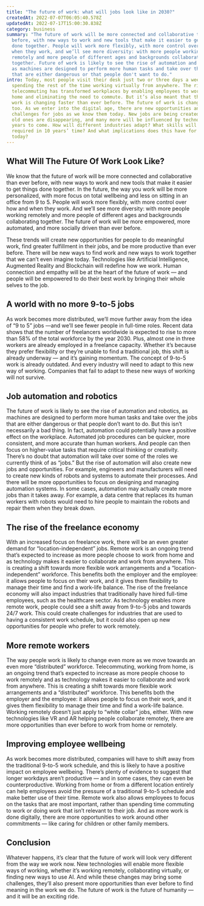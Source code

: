 ```yaml
---
title: "The future of work: what will jobs look like in 2030?"
createdAt: 2022-07-07T06:05:40.578Z
updatedAt: 2022-07-17T15:00:30.838Z
category: business
summary: "The future of work will be more connected and collaborative than ever
  before, with new ways to work and new tools that make it easier to get things
  done together. People will work more flexibly, with more control over how and
  when they work, and we’ll see more diversity: with more people working
  remotely and more people of different ages and backgrounds collaborating
  together. Future of work is likely to see the rise of automation and robotics,
  as machines are designed to perform more human tasks and take over the jobs
  that are either dangerous or that people don't want to do."
intro: Today, most people visit their desk just two or three days a week,
  spending the rest of the time working virtually from anywhere. The rise in
  telecommuting has transformed workplaces by enabling employees to work from
  home and eliminating the need to commute. But it’s also meant that the role of
  work is changing faster than ever before. The future of work is changing fast
  too. As we enter into the digital age, there are new opportunities and
  challenges for jobs as we know them today. New jobs are being created, some
  old ones are disappearing, and many more will be influenced by technology in
  years to come. How will different industries adapt? What skills will be
  required in 10 years’ time? And what implications does this have for education
  today?
---
```


## What Will The Future Of Work Look Like?

We know that the future of work will be more connected and collaborative than ever before, with new ways to work and new tools that make it easier to get things done together. In the future, the way you work will be more personalized, with more focus on total wellbeing and less on sitting in an office from 9 to 5. People will work more flexibly, with more control over how and when they work. And we’ll see more diversity: with more people working remotely and more people of different ages and backgrounds collaborating together. The future of work will be more empowered, more automated, and more socially driven than ever before.

These trends will create new opportunities for people to do meaningful work, find greater fulfillment in their jobs, and be more productive than ever before. There will be new ways to find work and new ways to work together that we can’t even imagine today. Technologies like Artificial Intelligence, Augmented Reality and Blockchain will redefine how we work. Human connection and empathy will be at the heart of the future of work — and people will be empowered to do their best work by bringing their whole selves to the job.

## A world with no more 9-to-5 jobs

As work becomes more distributed, we’ll move further away from the idea of “9 to 5” jobs —and we’ll see fewer people in full-time roles. Recent data shows that the number of freelancers worldwide is expected to rise to more than 58% of the total workforce by the year 2030. Plus, almost one in three workers are already employed in a freelance capacity. Whether it’s because they prefer flexibility or they’re unable to find a traditional job, this shift is already underway — and it’s gaining momentum. The concept of 9-to-5 work is already outdated. And every industry will need to adapt to this new way of working. Companies that fail to adapt to these new ways of working will not survive.

## Job automation and robotics

The future of work is likely to see the rise of automation and robotics, as machines are designed to perform more human tasks and take over the jobs that are either dangerous or that people don’t want to do. But this isn’t necessarily a bad thing. In fact, automation could potentially have a positive effect on the workplace. Automated job procedures can be quicker, more consistent, and more accurate than human workers. And people can then focus on higher-value tasks that require critical thinking or creativity. There’s no doubt that automation will take over some of the roles we currently think of as “jobs.” But the rise of automation will also create new jobs and opportunities. For example, engineers and manufacturers will need to create new kinds of robots and systems to automate their processes. And there will be more opportunities to focus on designing and managing automation systems. In some cases, automation may actually create more jobs than it takes away. For example, a data centre that replaces its human workers with robots would need to hire people to maintain the robots and repair them when they break down.

## The rise of the freelance economy

With an increased focus on freelance work, there will be an even greater demand for “location-independent” jobs. Remote work is an ongoing trend that’s expected to increase as more people choose to work from home and as technology makes it easier to collaborate and work from anywhere. This is creating a shift towards more flexible work arrangements and a “location-independent” workforce. This benefits both the employer and the employee: it allows people to focus on their work, and it gives them flexibility to manage their time and find a work-life balance. The rise of the freelance economy will also impact industries that traditionally have hired full-time employees, such as the healthcare sector. As technology enables more remote work, people could see a shift away from 9-to-5 jobs and towards 24/7 work. This could create challenges for industries that are used to having a consistent work schedule, but it could also open up new opportunities for people who prefer to work remotely.

## More remote workers

The way people work is likely to change even more as we move towards an even more “distributed” workforce. Telecommuting, working from home, is an ongoing trend that’s expected to increase as more people choose to work remotely and as technology makes it easier to collaborate and work from anywhere. This is creating a shift towards more flexible work arrangements and a “distributed” workforce. This benefits both the employer and the employee: it allows people to focus on their work, and it gives them flexibility to manage their time and find a work-life balance. Working remotely doesn’t just apply to “white collar” jobs, either. With new technologies like VR and AR helping people collaborate remotely, there are more opportunities than ever before to work from home or remotely.

## Improving employee wellbeing

As work becomes more distributed, companies will have to shift away from the traditional 9-to-5 work schedule, and this is likely to have a positive impact on employee wellbeing. There’s plenty of evidence to suggest that longer workdays aren’t productive — and in some cases, they can even be counterproductive. Working from home or from a different location entirely can help employees avoid the pressure of a traditional 9-to-5 schedule and make better use of their time. Remote work also allows employees to focus on the tasks that are most important, rather than spending time commuting to work or doing work that isn’t relevant to their job. And as more work is done digitally, there are more opportunities to work around other commitments — like caring for children or other family members.

## Conclusion

Whatever happens, it’s clear that the future of work will look very different from the way we work now. New technologies will enable more flexible ways of working, whether it’s working remotely, collaborating virtually, or finding new ways to use AI. And while these changes may bring some challenges, they’ll also present more opportunities than ever before to find meaning in the work we do. The future of work is the future of humanity — and it will be an exciting ride.
